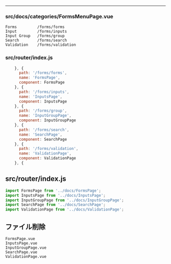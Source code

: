_________________________________________________________________________________
### src/docs/categories/FormsMenuPage.vue
```
Forms         /forms/forms
Input         /forms/inputs
Input Group   /forms/group
Search        /forms/search
Validation    /forms/validation
```

### src/router/index.js
```js
    }, {
      path: '/forms/forms',
      name: 'FormsPage',
      component: FormsPage
    }, {
      path: '/forms/inputs',
      name: 'InputsPage',
      component: InputsPage
    }, {
      path: '/forms/group',
      name: 'InputGroupPage',
      component: InputGroupPage
    }, {
      path: '/forms/search',
      name: 'SearchPage',
      component: SearchPage
    }, {
      path: '/forms/validation',
      name: 'ValidationPage',
      component: ValidationPage
    }, {
```

## src/router/index.js
```js
import FormsPage from '../docs/FormsPage';
import InputsPage from '../docs/InputsPage';
import InputGroupPage from '../docs/InputGroupPage';
import SearchPage from '../docs/SearchPage';
import ValidationPage from '../docs/ValidationPage';
```

## ファイル削除
```
FormsPage.vue
InputsPage.vue
InputGroupPage.vue
SearchPage.vue
ValidationPage.vue
```

